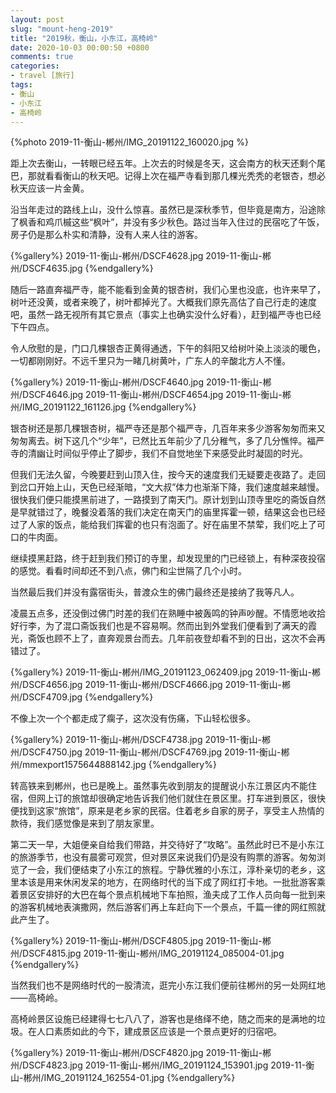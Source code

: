 ```yaml
---
layout: post
slug: "mount-heng-2019"
title: "2019秋，衡山，小东江，高椅岭"
date: 2020-10-03 00:00:50 +0800
comments: true
categories:
- travel [旅行]
tags:
- 衡山
- 小东江
- 高椅岭
---
```


{%photo 2019-11-衡山-郴州/IMG_20191122_160020.jpg %}

距上次去衡山，一转眼已经五年。上次去的时候是冬天，这会南方的秋天还剩个尾巴，那就看看衡山的秋天吧。记得上次在福严寺看到那几棵光秃秃的老银杏，想必秋天应该一片金黄。

沿当年走过的路线上山，没什么惊喜。虽然已是深秋季节，但毕竟是南方，沿途除了枫香和鸡爪槭这些“枫叶”，并没有多少秋色。路过当年入住过的民宿吃了午饭，房子仍是那么朴实和清静，没有人来人往的游客。

<!--more-->

{%gallery%}
2019-11-衡山-郴州/DSCF4628.jpg
2019-11-衡山-郴州/DSCF4635.jpg
{%endgallery%}

随后一路直奔福严寺，能不能看到金黄的银杏树，我们心里也没底，也许来早了，树叶还没黄，或者来晚了，树叶都掉光了。大概我们原先高估了自己行走的速度吧，虽然一路无视所有其它景点（事实上也确实没什么好看），赶到福严寺也已经下午四点。

令人欣慰的是，门口几棵银杏正黄得通透，下午的斜阳又给树叶染上淡淡的暖色，一切都刚刚好。不远千里只为一睹几树黄叶，广东人的辛酸北方人不懂。

{%gallery%}
2019-11-衡山-郴州/DSCF4640.jpg
2019-11-衡山-郴州/DSCF4646.jpg
2019-11-衡山-郴州/DSCF4654.jpg
2019-11-衡山-郴州/IMG_20191122_161126.jpg
{%endgallery%}

银杏树还是那几棵银杏树，福严寺还是那个福严寺，几百年来多少游客匆匆而来又匆匆离去。树下这几个“少年”，已然比五年前少了几分稚气，多了几分憔悴。福严寺的清幽让时间似乎停止了脚步，我们不自觉地坐下来感受此时凝固的时光。

但我们无法久留，今晚要赶到山顶入住，按今天的速度我们无疑要走夜路了。走回到岔口开始上山，天色已经渐暗，“文大叔”体力也渐渐下降，我们速度越来越慢。很快我们便只能摸黑前进了，一路摸到了南天门。原计划到山顶寺里吃的斋饭自然是早就错过了，晚餐没着落的我们决定在南天门的庙里挥霍一顿，结果这会也已经过了人家的饭点，能给我们挥霍的也只有泡面了。好在庙里不禁荤，我们吃上了可口的牛肉面。

继续摸黑赶路，终于赶到我们预订的寺里，却发现里的门已经锁上，有种深夜投宿的感觉。看看时间却还不到八点，佛门和尘世隔了几个小时。

当然最后我们并没有露宿街头，普渡众生的佛门最终还是接纳了我等凡人。

凌晨五点多，还没倒过佛门时差的我们在熟睡中被轰鸣的钟声吵醒。不情愿地收拾好行李，为了混口斋饭我们也是不容易啊。然而出到外堂我们便看到了满天的霞光，斋饭也顾不上了，直奔观景台而去。几年前夜登却看不到的日出，这次不会再错过了。

{%gallery%}
2019-11-衡山-郴州/IMG_20191123_062409.jpg
2019-11-衡山-郴州/DSCF4656.jpg
2019-11-衡山-郴州/DSCF4666.jpg
2019-11-衡山-郴州/DSCF4709.jpg
{%endgallery%}

不像上次一个个都走成了瘸子，这次没有伤痛，下山轻松很多。

{%gallery%}
2019-11-衡山-郴州/DSCF4738.jpg
2019-11-衡山-郴州/DSCF4750.jpg
2019-11-衡山-郴州/DSCF4769.jpg
2019-11-衡山-郴州/mmexport1575644888142.jpg
{%endgallery%}

转高铁来到郴州，也已是晚上。虽然事先收到朋友的提醒说小东江景区内不能住宿，但网上订的旅馆却很确定地告诉我们他们就住在景区里。打车进到景区，很快便找到这家“旅馆”，原来是老乡家的民宿。住着老乡自家的房子，享受主人热情的款待，我们感觉像是来到了朋友家里。

第二天一早，大姐便亲自给我们带路，并交待好了“攻略”。虽然此时已不是小东江的旅游季节，也没有晨雾可观赏，但对景区来说我们仍是没有购票的游客。匆匆浏览了一会，我们便结束了小东江的旅程。宁静优雅的小东江，淳朴亲切的老乡，这里本该是用来休闲发呆的地方，在网络时代的当下成了网红打卡地。一批批游客乘着景区安排好的大巴在每个景点机械地下车拍照，渔夫成了工作人员向每一批到来的游客机械地表演撒网，然后游客们再上车赶向下一个景点，千篇一律的网红照就此产生了。

{%gallery%}
2019-11-衡山-郴州/DSCF4805.jpg
2019-11-衡山-郴州/DSCF4815.jpg
2019-11-衡山-郴州/IMG_20191124_085004-01.jpg
{%endgallery%}

当然我们也不是网络时代的一股清流，逛完小东江我们便前往郴州的另一处网红地——高椅岭。

高椅岭景区设施已经建得七七八八了，游客也是络绎不绝，随之而来的是满地的垃圾。在人口素质如此的今下，建成景区应该是一个景点更好的归宿吧。

{%gallery%}
2019-11-衡山-郴州/DSCF4820.jpg
2019-11-衡山-郴州/DSCF4823.jpg
2019-11-衡山-郴州/IMG_20191124_153901.jpg
2019-11-衡山-郴州/IMG_20191124_162554-01.jpg
{%endgallery%}
